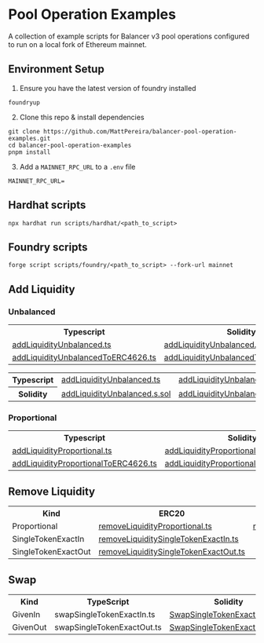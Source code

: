 # Pool Operation Examples

A collection of example scripts for Balancer v3 pool operations configured to run on a local fork of Ethereum mainnet.

## Environment Setup

1. Ensure you have the latest version of foundry installed

```
foundryup
```

2. Clone this repo & install dependencies

```
git clone https://github.com/MattPereira/balancer-pool-operation-examples.git
cd balancer-pool-operation-examples
pnpm install
```

3. Add a `MAINNET_RPC_URL` to a `.env` file

```
MAINNET_RPC_URL=
```

## Hardhat scripts

```
npx hardhat run scripts/hardhat/<path_to_script>
```

## Foundry scripts

```
forge script scripts/foundry/<path_to_script> --fork-url mainnet
```

## Add Liquidity

### Unbalanced

<table>
  <tr>
    <th>Typescript</th>
    <th>Solidity</th>
  </tr>
  <tr>
    <td><a href="scripts/hardhat/add-liquidity/addLiquidityUnbalanced.ts">addLiquidityUnbalanced.ts</a></td>
    <td><a href="scripts/foundry/add-liquidity/addLiquidityUnbalanced.s.sol">addLiquidityUnbalanced.s.sol</a></td>
  </tr>
  <tr>
    <td><a href="scripts/hardhat/add-liquidity/addLiquidityUnbalancedToERC4626.ts">addLiquidityUnbalancedToERC4626.ts</a></td>
    <td><a href="scripts/foundry/add-liquidity/addLiquidityUnbalancedToERC4626.s.sol">addLiquidityUnbalancedToERC4626.s.sol</a></td>
  </tr>
</table>

<table>
  <tr>
  <th>Typescript</th>
    <td><a href="scripts/hardhat/add-liquidity/addLiquidityUnbalanced.ts">addLiquidityUnbalanced.ts</a></td>
    <td><a href="scripts/hardhat/add-liquidity/addLiquidityUnbalancedToERC4626.ts">addLiquidityUnbalancedToERC4626.ts</a></td>

  </tr>
  <tr>
  <th>Solidity</th>
    <td><a href="scripts/foundry/add-liquidity/addLiquidityUnbalanced.s.sol">addLiquidityUnbalanced.s.sol</a></td>
    <td><a href="scripts/foundry/add-liquidity/addLiquidityUnbalancedToERC4626.s.sol">addLiquidityUnbalancedToERC4626.s.sol</a></td>
  </tr>
</table>

### Proportional

<table>
  <tr>
    <th>Typescript</th>
    <th>Solidity</th>
  </tr>
  <tr>
    <td><a href="scripts/hardhat/add-liquidity/addLiquidityProportional.ts">addLiquidityProportional.ts</a></td>
    <td><a href="scripts/foundry/add-liquidity/addLiquidityProportional.s.sol">addLiquidityProportional.s.sol</a></td>
  </tr>
  <tr>
    <td><a href="scripts/hardhat/add-liquidity/addLiquidityProportionalToERC4626.ts">addLiquidityProportionalToERC4626.ts</a></td>
    <td><a href="scripts/foundry/add-liquidity/addLiquidityProportionalToERC4626.s.sol">addLiquidityProportionalToERC4626.s.sol</a></td>
  </tr>
</table>

## Remove Liquidity

<table>
  <tr>
    <th>Kind</th>
    <th>ERC20</th>
    <th>ERC4626</th>
  </tr>
  <tr>
    <td>Proportional</td>
    <td><a href="scripts/hardhat/remove-liquidity/removeLiquidityProportional.ts">removeLiquidityProportional.ts</a></td>
    <td><a href="scripts/hardhat/remove-liquidity/removeLiquidityProportionalToERC4626.ts">removeLiquidityProportionalToERC4626.ts</a></td>
  </tr>
  <tr>
    <td>SingleTokenExactIn</td>
    <td><a href="scripts/hardhat/remove-liquidity/removeLiquiditySingleTokenExactIn.ts">removeLiquiditySingleTokenExactIn.ts</a></td>
  </tr>
    <tr>
    <td>SingleTokenExactOut</td>
    <td><a href="scripts/hardhat/remove-liquidity/removeLiquiditySingleTokenExactOut.ts">removeLiquiditySingleTokenExactOut.ts</a></td>
  </tr>
</table>

## Swap

<table>
  <tr>
    <th>Kind</th>
    <th>TypeScript</th>
    <th>Solidity</th>
  </tr>
  <tr>
    <td>GivenIn</td>
    <td>swapSingleTokenExactIn.ts</td>
    <td><a href="scripts/foundry/swap/SwapSingleTokenExactIn.s.sol">SwapSingleTokenExactIn.s.sol</a></td>
  </tr>
  <tr>
    <td>GivenOut</td>
    <td>swapSingleTokenExactOut.ts</td>
    <td><a href="scripts/foundry/swap/SwapSingleTokenExactOut.s.sol">SwapSingleTokenExactOut.s.sol</a></td>

</table>
